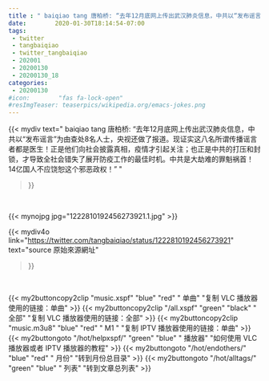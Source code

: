 ```yaml
---
title : " baiqiao tang 唐柏桥: “去年12月底网上传出武汉肺炎信息，中共以“发布谣言”为由查处8名人士，央视还做了报道。现证实这八名所谓传播谣言者都是医生！正是他们向社会披露真相，疫情才引起关注；也正是中共的打压和封锁，才导致全社会错失了展开防疫工作的最佳时机。中共是大劫难的罪魁祸首！14亿国人不应饶恕这个邪恶政权！”  "
date:        2020-01-30T18:14:54-07:00
tags:
 - twitter
 - tangbaiqiao
 - twitter_tangbaiqiao
 - 202001
 - 20200130
 - 20200130_18
categories:
 - 20200130
#icon:        "fas fa-lock-open"
#resImgTeaser: teaserpics/wikipedia.org/emacs-jokes.png
---
```


{{< mydiv text=" baiqiao tang 唐柏桥: “去年12月底网上传出武汉肺炎信息，中共以“发布谣言”为由查处8名人士，央视还做了报道。现证实这八名所谓传播谣言者都是医生！正是他们向社会披露真相，疫情才引起关注；也正是中共的打压和封锁，才导致全社会错失了展开防疫工作的最佳时机。中共是大劫难的罪魁祸首！14亿国人不应饶恕这个邪恶政权！”  "
>}}
<br>


 {{< mynojpg jpg="1222810192456273921.1.jpg" >}}<br> 



{{< mydiv4o link="https://twitter.com/tangbaiqiao/status/1222810192456273921"
text="source 原始來源網址"
>}}


<br>

{{< my2buttoncopy2clip "music.xspf"        "blue"   "red"    " 单曲"  "复制 VLC 播放器使用的链接：单曲" >}} {{< my2buttoncopy2clip "/all.xspf"         "green"  "black"  " 全部"  "复制 VLC 播放器使用的链接：全部" >}} {{< my2buttoncopy2clip "music.m3u8"        "blue"   "red"    " M1 "    "复制 IPTV 播放器使用的链接：单曲" >}} {{< my2buttongoto      "/hot/helpxspf/"    "green"  "blue"   " 播放器" "如何使用 VLC 播放器或者 IPTV 播放器的教程" >}} {{< my2buttongoto      "/hot/endothers/"   "blue"   "red"    " 月份"   "转到月份总目录" >}} {{< my2buttongoto      "/hot/alltags/"     "green"  "blue"   " 列表"   "转到文章总列表" >}} 
